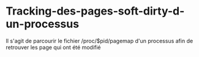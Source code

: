 # Tracking-des-pages-soft-dirty-d-un-processus
Il s'agit de parcourir le fichier /proc/$pid/pagemap d'un processus afin de retrouver les page qui ont été modifié
